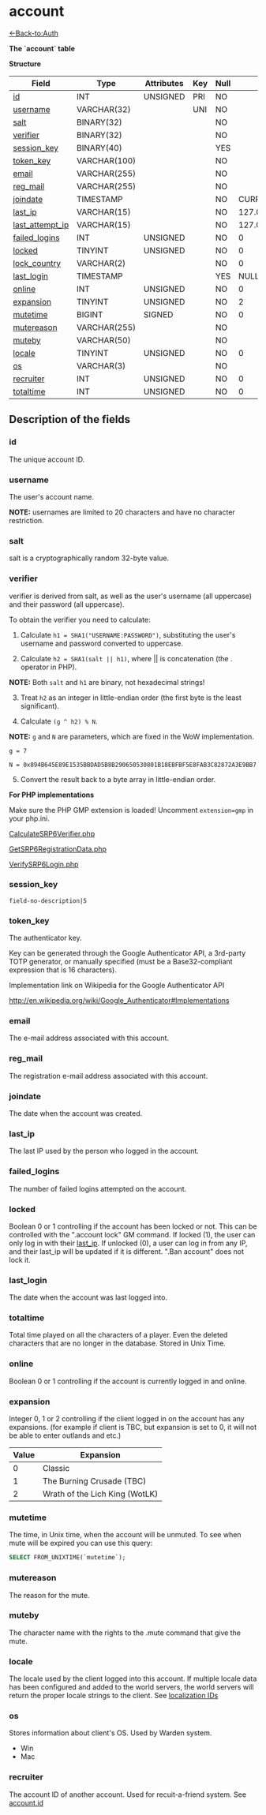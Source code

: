 # account

[<-Back-to:Auth](database-auth.md)

**The \`account\` table**

**Structure**

| Field                 | Type         | Attributes | Key | Null | Default           | Extra          | Comment    |
|-----------------------|--------------|------------|-----|------|-------------------|----------------|------------|
| [id][1]               | INT          | UNSIGNED   | PRI | NO   |                   | AUTO_INCREMENT | Identifier |
| [username][2]         | VARCHAR(32)  |            | UNI | NO   |                   |                |            |
| [salt][3]             | BINARY(32)   |            |     | NO   |                   |                |            |
| [verifier][4]         | BINARY(32)   |            |     | NO   |                   |                |            |
| [session_key][5]      | BINARY(40)   |            |     | YES  |                   |                |            |
| [token_key][6]        | VARCHAR(100) |            |     | NO   |                   |                |            |
| [email][7]            | VARCHAR(255) |            |     | NO   |                   |                |            |
| [reg_mail][8]         | VARCHAR(255) |            |     | NO   |                   |                |            |
| [joindate][9]         | TIMESTAMP    |            |     | NO   | CURRENT_TIMESTAMP |                |            |
| [last_ip][10]         | VARCHAR(15)  |            |     | NO   | 127.0.0.1         |                |            |
| [last_attempt_ip][11] | VARCHAR(15)  |            |     | NO   | 127.0.0.1         |                |            |
| [failed_logins][12]   | INT          | UNSIGNED   |     | NO   | 0                 |                |            |
| [locked][13]          | TINYINT   | UNSIGNED   |     | NO   | 0                 |                |            |
| [lock_country][14]    | VARCHAR(2)   |            |     | NO   | 0                 |                |            |
| [last_login][15]      | TIMESTAMP    |            |     | YES  | NULL              |                |            |
| [online][16]          | INT          | UNSIGNED   |     | NO   | 0                 |                |            |
| [expansion][17]       | TINYINT      | UNSIGNED   |     | NO   | 2                 |                |            |
| [mutetime][18]        | BIGINT       | SIGNED     |     | NO   | 0                 |                |            |
| [mutereason][19]      | VARCHAR(255) |            |     | NO   |                   |                |            |
| [muteby][20]          | VARCHAR(50)  |            |     | NO   |                   |                |            |
| [locale][21]          | TINYINT      | UNSIGNED   |     | NO   | 0                 |                |            |
| [os][22]              | VARCHAR(3)   |            |     | NO   |                   |                |            |
| [recruiter][23]       | INT          | UNSIGNED   |     | NO   | 0                 |                |            |
| [totaltime][24]       | INT          | UNSIGNED   |     | NO   | 0                 |                |            |

[1]: #id
[2]: #username
[3]: #salt
[4]: #verifier
[5]: #session_key
[6]: #token_key
[7]: #email
[8]: #reg_mail
[9]: #joindate
[10]: #last_ip
[11]: #last_attempt_ip
[12]: #failed_logins
[13]: #locked
[14]: #lock_country
[15]: #last_login
[16]: #online
[17]: #expansion
[18]: #mutetime
[19]: #mutereason
[20]: #muteby
[21]: #locale
[22]: #os
[23]: #recruiter
[24]: #totaltime

## Description of the fields

### id

The unique account ID.

### username

The user's account name.

**NOTE:** usernames are limited to 20 characters and have no character restriction.

### salt

salt is a cryptographically random 32-byte value.

### verifier

verifier is derived from salt, as well as the user's username (all uppercase) and their password (all uppercase).

To obtain the verifier you need to calculate:

1. Calculate `h1 = SHA1("USERNAME:PASSWORD")`, substituting the user's username and password converted to uppercase.

2. Calculate `h2 = SHA1(salt || h1)`, where || is concatenation (the . operator in PHP).

**NOTE:** Both `salt` and `h1` are binary, not hexadecimal strings!

3. Treat `h2` as an integer in little-endian order (the first byte is the least significant).

4. Calculate `(g ^ h2) % N`.

**NOTE:** `g` and `N` are parameters, which are fixed in the WoW implementation.

`g = 7`

`N = 0x894B645E89E1535BBDAD5B8B290650530801B18EBFBF5E8FAB3C82872A3E9BB7`

5. Convert the result back to a byte array in little-endian order.

**For PHP implementations**

Make sure the PHP GMP extension is loaded! Uncomment `extension=gmp` in your php.ini.

[CalculateSRP6Verifier.php](https://gist.github.com/Treeston/db44f23503ae9f1542de31cb8d66781e)

[GetSRP6RegistrationData.php](https://gist.github.com/Treeston/40b99dd71f55d55c68857919088b2e41)

[VerifySRP6Login.php](https://gist.github.com/Treeston/34d9249fb467dddc11b2568e74f8cb1e)

### session_key

`field-no-description|5`

### token_key

The authenticator key.

Key can be generated through the Google Authenticator API, a 3rd-party TOTP generator, or manually specified (must be a Base32-compliant expression that is 16 characters).

Implementation link on Wikipedia for the Google Authenticator API

<http://en.wikipedia.org/wiki/Google_Authenticator#Implementations>

### email

The e-mail address associated with this account.

### reg_mail

The registration e-mail address associated with this account.

### joindate

The date when the account was created.

### last_ip

The last IP used by the person who logged in the account.

### failed_logins

The number of failed logins attempted on the account.

### locked

Boolean 0 or 1 controlling if the account has been locked or not. This can be controlled with the ".account lock" GM command. If locked (1), the user can only log in with their [last_ip][11]. If unlocked (0), a user can log in from any IP, and their last_ip will be updated if it is different. ".Ban account" does not lock it.

### last_login

The date when the account was last logged into.

### totaltime

Total time played on all the characters of a player. Even the deleted characters that are no longer in the database.
Stored in Unix Time.

### online

Boolean 0 or 1 controlling if the account is currently logged in and online.

### expansion

Integer 0, 1 or 2 controlling if the client logged in on the account has any expansions. (for example if client is TBC, but expansion is set to 0, it will not be able to enter outlands and etc.)

| Value | Expansion                      |
|-------|--------------------------------|
| 0     | Classic                        |
| 1     | The Burning Crusade (TBC)      |
| 2     | Wrath of the Lich King (WotLK) |

### mutetime

The time, in Unix time, when the account will be unmuted. To see when mute will be expired you can use this query:

```sql
SELECT FROM_UNIXTIME(`mutetime`);
```

### mutereason

The reason for the mute.

### muteby

The character name with the rights to the .mute command that give the mute.

### locale

The locale used by the client logged into this account. If multiple locale data has been configured and added to the world servers, the world servers will return the proper locale strings to the client. See [localization IDs](Localization_lang)

### os

Stores information about client's OS. Used by Warden system.

- Win
- Mac

### recruiter

The account ID of another account. Used for recuit-a-friend system. See [account.id][1]
